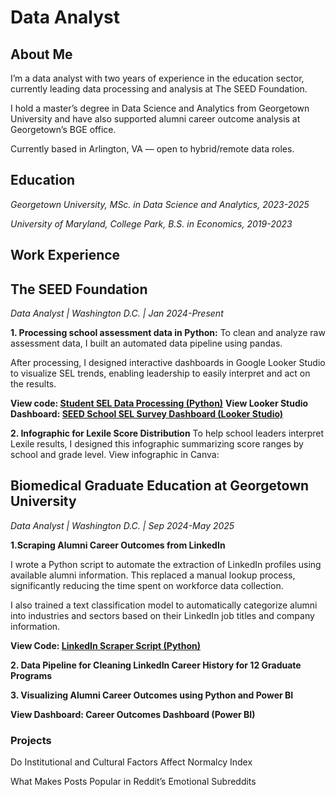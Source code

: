 # Data Analyst

## About Me
I’m a data analyst with two years of experience in the education sector, currently leading data processing and analysis at The SEED Foundation. 

I hold a master’s degree in Data Science and Analytics from Georgetown University and have also supported alumni career outcome analysis at Georgetown’s BGE office.

Currently based in Arlington, VA — open to hybrid/remote data roles.

## Education
*Georgetown University, MSc. in Data Science and Analytics, 2023-2025*

*University of Maryland, College Park, B.S. in Economics, 2019-2023*

## Work Experience
## The SEED Foundation
*Data Analyst | Washington D.C. | Jan 2024-Present*

**1. Processing school assessment data in Python:**
   To clean and analyze raw assessment data, I built an automated data pipeline using pandas.

   After processing, I designed interactive dashboards in Google Looker Studio to visualize SEL trends, enabling leadership to easily interpret and act on the results.
  
   **View code: [Student SEL Data Processing (Python)](https://github.com/zhuoyanguo/SEED_Work/blob/main/SEL_Student_Data_Processing.ipynb)**
   **View Looker Studio Dashboard: [SEED School SEL Survey Dashboard (Looker Studio)](https://lookerstudio.google.com/reporting/dc08e88a-7f88-43da-b921-fabe9d37d41b)**
   
**2. Infographic for Lexile Score Distribution**
   To help school leaders interpret Lexile results, I designed this infographic summarizing score ranges by school and grade level.
   View infographic in Canva:


## Biomedical Graduate Education at Georgetown University
*Data Analyst | Washington D.C. | Sep 2024-May 2025*

**1.Scraping Alumni Career Outcomes from LinkedIn**
   
   I wrote a Python script to automate the extraction of LinkedIn profiles using available alumni information. 
   This replaced a manual lookup process, significantly reducing the time spent on workforce data collection.

   I also trained a text classification model to automatically categorize alumni into industries and sectors based on their LinkedIn job titles and company information.
   
   **View Code: [LinkedIn Scraper Script (Python)](https://github.com/zhuoyanguo/BGE_Work/blob/main/LinkedinScraper.ipynb)**
   
**2. Data Pipeline for Cleaning LinkedIn Career History for 12 Graduate Programs**

**3. Visualizing Alumni Career Outcomes using Python and Power BI**

   **View Dashboard: Career Outcomes Dashboard (Power BI)**


### Projects
Do Institutional and Cultural Factors Affect Normalcy Index

What Makes Posts Popular in Reddit’s Emotional Subreddits 


